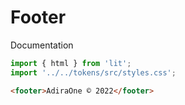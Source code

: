 # Footer

Documentation

```js script
import { html } from 'lit';
import '../../tokens/src/styles.css';
```

```html preview-story
<footer>AdiraOne © 2022</footer>
```

